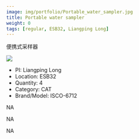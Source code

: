 ```yaml
---
image: img/portfolio/Portable_water_sampler.jpg
title: Portable water sampler
weight: 0
tags: [regular, ESB32, Liangping Long]
---
```


便携式采样器

<!--more-->

![](../../img/portfolio/Portable_water_sampler.jpg)

- PI: Liangping Long
- Location: ESB32
- Quantity: 4
- Category: CAT
- Brand/Model: ISCO-6712

NA

NA

NA
